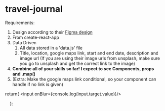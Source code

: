 # travel-journal

Requirements:

1. Design according to their [Figma design](https://www.figma.com/file/QG4cOExkdbIbhSfWJhs2gs/Travel-Journal?node-id=0%3A1)
2. From create-react-app
3. Data Driven
   1. All data stored in a 'data.js' file
   2. Title, location, google maps link, start and end date, description and image url
      (If you are using their image urls from unsplash, make sure you go to unsplash and get the correct link to the image)
4. **Combine all of your skills so far! I expect to see Components, props and .map()**
5. (Extra: Make the google maps link conditional, so your component can handle if no link is given)

return(</div>
<input onBlur={console.log(input.target.value)}/&gt;</div>

<div>    );</div>
